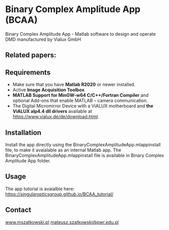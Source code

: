 # Binary Complex Amplitude App (BCAA)
Binary Complex Amplitude App - Matlab software to design and operate DMD manufactured by Vialux GmbH

## Related papers:


## Requirements

* Make sure that you have **Matlab R2020** or newer installed.
* Active **Image Acquisition Toolbox**.
* **MATLAB Support for MinGW-w64 C/C++/Fortran Compiler** and optional Add-ons that enable MATLAB – camera communication.
* The Digital Micromirror Device with a ViALUX motherboard and **the ViALUX alp4.4 dll drivers** available at https://www.vialux.de/de/download.html.

## Installation
Install the app directly using the BinaryComplexAmplitudeApp.mlappinstall file, to make it avaialable as an internal Matlab app. The BinaryComplexAmplitudeApp.mlappinstall file is available in Binary Complex Amplitude App folder.

## Usage

The app tutorial is avaialble here: 
https://singularopticsgroup.github.io/BCAA_tutorial/


## Contact
www.mszatkowski.pl
mateusz.szatkowski@pwr.edu.pl
